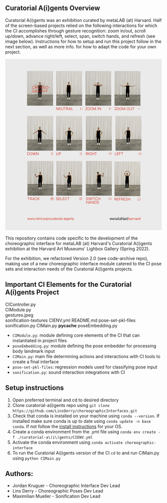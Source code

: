 ## Curatorial A(i)gents Overview

Curatorial A(i)gents was an exhibition curated by metaLAB (at) Harvard. Half of the screen-based projects relied on the following interactions for which the CI accomplishes through gesture recognition: zoom in/out, scroll up/down, advance right/left, select, span, switch hands, and refresh (see image below). Instructions for how to setup and run this project follow in the next section, as well as more info. for how to adapt the code for your own project.

![Interactive Gestures](/curatorial-a(i)gents/gestures.jpeg)

This repository contains code specific to the development of the choreographic interface for metaLAB (at) Harvard's Curatorial A(i)gents exhibition at the Harvard Art Museums' Lighbox Gallery (Spring 2022). 

For the exhibition, we refactored Version 2.0 (see code-archive repo), making use of a new choreographic interface module catered to the CI pose sets and interaction needs of the Curatorial A(i)gents projects.

## Important CI Elements for the Curatorial A(i)gents Project

CIController.py		
CIModule.py		
gestures.jpeg		
sonification-textures
CIENV.yml		README.md		pose-set-pkl-files	sonification.py
CIMain.py		__pycache__		poseEmbedding.py

* ```CIModule.py```: module defining core elements of the CI that can instantiated in project files
* ```poseEmbedding.py```: module defining the pose embedder for processing body landmark input
* ```CIMain.py```: main file determining actions and interactions with CI tools to create a final interface
* ```pose-set-pkl-files```: regression models used for classifying pose input
* ```sonification.py```: sound interaction integrations with CI

## Setup instructions 
1) Open preferred terminal and cd to desired directory
3) Clone curatorial-a(i)gents repo using ```git clone https://github.com/LinsDerry/choreographicInterfaces.git```
4) Check that conda is installed on your machine using ```conda --version```. If installed make sure conda is up to date using ```conda update -n base conda```. If not follow the [install instructions](https://docs.conda.io/projects/conda/en/latest/user-guide/install/index.html#) for your OS. 
6) Create a conda environment from the .yml file using ```conda env create -f ./curatorial-a\(i\)gents/CIENV.yml ```
7) Activate the conda environment using ```conda activate choreographic-interface```
8) To run the Curatorial A(i)gents version of the CI ```cd``` to and run CIMain.py using ```python CIMain.py```

## Authors:  
* Jordan Kruguer - Choreographic Interface Dev Lead
* Lins Derry - Choreographic Poses Dev Lead
* Maximilian Mueller - Sonification Dev Lead
